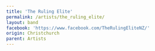 ```yaml
---
title: 'The Ruling Elite'
permalink: /artists/the_ruling_elite/
layout: band
facebook: 'https://www.facebook.com/TheRulingEliteNZ/'
origin: Christchurch
parent: Artists
---
```

